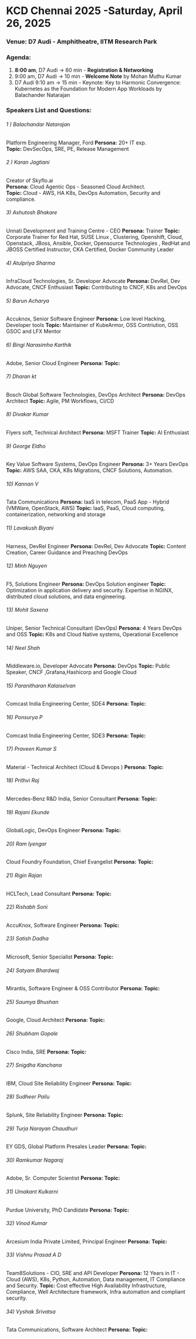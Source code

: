 # KCD Chennai 2025 -Saturday, April 26, 2025

### Venue: D7 Audi - Amphitheatre, IITM Research Park

### Agenda:

1) **8:00 am**, D7 Audi → 60 min - **Registration & Networking**
2) 9:00 am, D7 Audi → 10 min - **Welcome Note** by Mohan Muthu Kumar
3) D7 Audi 9:10 am → 15 min - 
Keynote: Key to Harmonic Convergence: Kubernetes as the Foundation for Modern App Workloads by Balachander Natarajan



### Speakers List and Questions:
###### 1 ) Balachandar Natarajan
Platform Engineering Manager, Ford
**Persona:** 20+ IT exp.  
**Topic:** DevSecOps, SRE, PE, Release Management

###### 2 ) Karan Jagtiani
Creator of Skyflo.ai    
**Persona:** Cloud Agentic Ops - Seasoned Cloud Architect.  
**Topic:** Cloud - AWS, HA K8s, DevOps Automation, Security and compliance. 

###### 3) Ashutosh Bhakare
Unnati Development and Training Centre - CEO
**Persona:** Trainer
**Topic:** Corporate Trainer for Red Hat, SUSE Linux , Clustering, Openshift, Cloud, Openstack, JBoss, Ansible, Docker, Opensource Technologies , RedHat and JBOSS Certified Instructor, CKA Certified, Docker Community Leader

###### 4) Atulpriya Sharma
InfraCloud Technologies, Sr. Developer Advocate
**Persona:** DevRel, Dev Advocate, CNCF Enthusiast
**Topic:** Contributing to CNCF, K8s and DevOps

###### 5) Barun Acharya
Accuknox, Senior Software Engineer
**Persona:** Low level Hacking, Developer tools
**Topic:** Maintainer of KubeArmor, OSS Contriution, OSS GSOC and LFX Mentor

###### 6) Bingi Narasimha Karthik
Adobe, Senior Cloud Engineer
**Persona:** 
**Topic:** 

###### 7) Dharan kt
Bosch Global Software Technologies, DevOps Architect
**Persona:** DevOps Architect
**Topic:** Agile, PM Workflows, CI/CD

###### 8) Divakar Kumar
Flyers soft, Technical Architect
**Persona:** MSFT Trainer
**Topic:** AI Enthusiast

###### 9) George Eldho
Key Value Software Systems, DevOps Engineer
**Persona:** 3+ Years DevOps
**Topic:** AWS SAA, CKA, K8s Migrations, CNCF Solutions, Automation. 

###### 10) Kannan V
Tata Communications
**Persona:** IaaS in telecom, PaaS App - Hybrid (VMWare, OpenStack, AWS)
**Topic:** IaaS, PaaS, Cloud computing, containerization, networking and storage

###### 11) Lavakush Biyani
Harness, DevRel Engineer
**Persona:** DevRel, Dev Advocate
**Topic:** Content Creation, Career Guidance and Preaching DevOps 

###### 12) Minh Nguyen
F5, Solutions Engineer
**Persona:** DevOps Solution engineer
**Topic:** Optimization in application delivery and security. Expertise in NGINX, distributed cloud solutions, and data engineering.
###### 13) Mohit Saxena
Uniper, Senior Technical Consultant (DevOps)
**Persona:** 4 Years DevOps and OSS 
**Topic:** K8s and Cloud Native systems, Operational Excellence

###### 14)  Neel Shah
Middleware.io, Developer Advocate
**Persona:** DevOps
**Topic:** Public Speaker, CNCF ,Grafana,Hashicorp and Google Cloud

###### 15) Paranitharan Kalaiselvan
Comcast India Engineering Center, SDE4
**Persona:**
**Topic:** 

###### 16) Ponsurya P
Comcast India Engineering Center, SDE3
**Persona:**
**Topic:** 

###### 17) Praveen Kumar S
Material - Technical Architect (Cloud & Devops )
**Persona:**
**Topic:** 

###### 18) Prithvi Raj
Mercedes-Benz R&D India, Senior Consultant
**Persona:**
**Topic:** 

###### 19) Rajani Ekunde
GlobalLogic, DevOps Engineer
**Persona:**
**Topic:** 

###### 20) Ram Iyengar
Cloud Foundry Foundation, Chief Evangelist
**Persona:**
**Topic:** 

###### 21) Rigin Rajan
HCLTech, Lead Consultant
**Persona:**
**Topic:** 

###### 22) Rishabh Soni
AccuKnox, Software Engineer
**Persona:**
**Topic:** 

###### 23) Satish Dadha
Microsoft, Senior Specialist
**Persona:**
**Topic:** 

###### 24) Satyam Bhardwaj
Mirantis, Software Engineer & OSS Contributor
**Persona:**
**Topic:** 

###### 25) Saumya Bhushan
Google, Cloud Architect
**Persona:**
**Topic:** 

###### 26) Shubham Gopale
Cisco India, SRE
**Persona:**
**Topic:** 

###### 27) Snigdha Kanchana
IBM,    Cloud Site Reliability Engineer
**Persona:**
**Topic:** 

###### 28) Sudheer Pailu
Splunk, Site Reliability Engineer
**Persona:**
**Topic:** 

###### 29) Turja Narayan Chaudhuri
EY GDS, Global Platform Presales Leader
**Persona:**
**Topic:** 

###### 30) Ramkumar Nagaraj
Adobe, Sr. Computer Scientist
**Persona:**
**Topic:** 

###### 31) Umakant Kulkarni
Purdue University, PhD Candidate
**Persona:**
**Topic:** 

###### 32) Vinod Kumar
Arcesium India Private Limited, Principal Engineer
**Persona:** 
**Topic:** 

###### 33) Vishnu Prasad A D
Team8Solutions - CIO, SRE and API Developer
**Persona:** 12 Years in IT - Cloud (AWS), K8s, Python, Automation, Data management, IT Compliance and Security.
**Topic:** Cost effective High Availability Infrastructure, Compliance, Well Architecture framework, Infra automation and compliant security.   

###### 34) Vyshak Srivatsa
Tata Communications, Software Architect
**Persona:**
**Topic:** 

